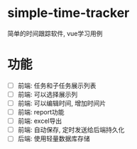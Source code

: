 # simple-time-tracker

简单的时间跟踪软件, vue学习用例

# 功能

- [ ] 前端: 任务和子任务展示列表
- [ ] 前端: 可以选择展示列
- [ ] 前端: 可以编辑时间, 增加时间片
- [ ] 前端: report功能
- [ ] 前端: excel导出
- [ ] 前端: 自动保存, 定时发送给后端持久化
- [ ] 后端: 使用轻量数据库存储
